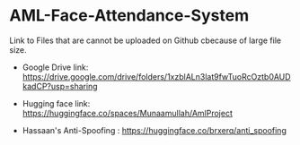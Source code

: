 # AML-Face-Attendance-System

Link to Files that are cannot be uploaded on Github cbecause of large file size.

- Google Drive link: https://drive.google.com/drive/folders/1xzblALn3lat9fwTuoRcOztb0AUDkadCP?usp=sharing

- Hugging face link: https://huggingface.co/spaces/Munaamullah/AmlProject

- Hassaan's Anti-Spoofing : https://huggingface.co/brxerq/anti_spoofing
